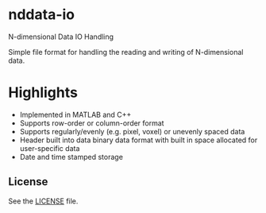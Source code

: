 nddata-io
=========
N-dimensional Data IO Handling

Simple file format for handling the reading and writing of N-dimensional data.

Highlights
==========
- Implemented in MATLAB and C++
- Supports row-order or column-order format
- Supports regularly/evenly (e.g. pixel, voxel) or unevenly spaced data
- Header built into data binary data format with built in space allocated for user-specific data
- Date and time stamped storage 

License
-------
See the [LICENSE](LICENSE) file.


